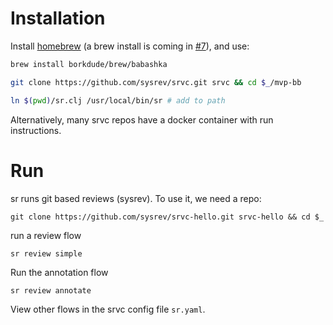 # Installation
Install [homebrew](https://brew.sh) (a brew install is coming in [#7](https://github.com/sysrev/srvc/issues/7)), and use:

```sh
brew install borkdude/brew/babashka
```
```sh
git clone https://github.com/sysrev/srvc.git srvc && cd $_/mvp-bb
```
```sh
ln $(pwd)/sr.clj /usr/local/bin/sr # add to path
```

Alternatively, many srvc repos have a docker container with run instructions.
# Run
sr runs git based reviews (sysrev). To use it, we need a repo:
```
git clone https://github.com/sysrev/srvc-hello.git srvc-hello && cd $_
```
run a review flow 
```
sr review simple
```
Run the annotation flow
```
sr review annotate
```
View other flows in the srvc config file `sr.yaml`. 
